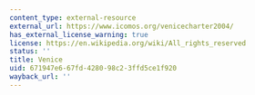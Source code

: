 ```yaml
---
content_type: external-resource
external_url: https://www.icomos.org/venicecharter2004/
has_external_license_warning: true
license: https://en.wikipedia.org/wiki/All_rights_reserved
status: ''
title: Venice
uid: 671947e6-67fd-4280-98c2-3ffd5ce1f920
wayback_url: ''
---
```

